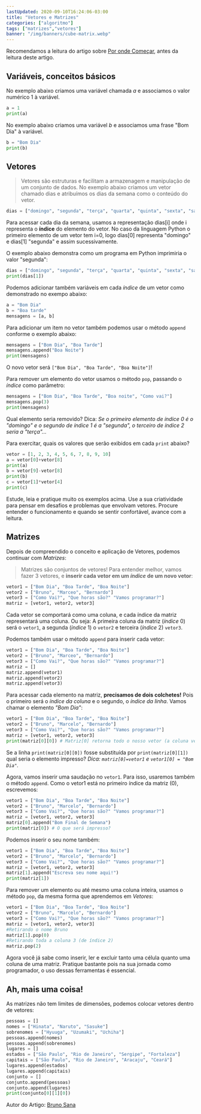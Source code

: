 ```yaml
---
lastUpdated: 2020-09-10T16:24:06-03:00
title: "Vetores e Matrizes"
categories: ["algoritmo"]
tags: ["matrizes","vetores"]
banner: "/img/banners/cube-matrix.webp"
---
```


Recomendamos a leitura do artigo sobre [Por onde Começar](https://osprogramadores.com/blog/2019/03/12/por-onde-comecar/), antes da leitura deste artigo.

## Variáveis, conceitos básicos

No exemplo abaixo criamos uma variável chamada _a_ e associamos o valor numérico 1 à variável.

```python
a = 1
print(a)
```

No exemplo abaixo criamos uma variável _b_ e associamos uma frase "Bom Dia" à variável.

```python
b = "Bom Dia"
print(b)
```

## Vetores

> Vetores são estruturas e facilitam a armazenagem e manipulação de um conjunto de dados.
No exemplo abaixo criamos um vetor chamado dias e atribuímos os dias da semana como o conteúdo do vetor.

```python
dias = ["domingo", "segunda", "terça", "quarta", "quinta", "sexta", "sabado"]
```

Para acessar cada dia da semana, usamos a representação dias[i]  onde i representa o **índice** do elemento do vetor.
No caso da linguagem Python o primeiro elemento de um vetor tem i=0, logo dias[0] representa "domingo" e dias[1] "segunda" e assim sucessivamente.

O exemplo abaixo demonstra como um programa em Python imprimiria o valor "segunda":

```python
dias = ["domingo", "segunda", "terça", "quarta", "quinta", "sexta", "sabado"]
print(dias[1])
```
Podemos adicionar também variáveis em cada _índice_ de um vetor como demonstrado no exempo abaixo:

```python
a = "Bom Dia"
b = "Boa tarde"
mensagens = [a, b]
```

Para adicionar um item no vetor também podemos usar o método `append` conforme o exemplo abaixo:

```python
mensagens = ["Bom Dia", "Boa Tarde"]
mensagens.append("Boa Noite")
print(mensagens)
```

O novo vetor será `["Bom Dia", "Boa Tarde", "Boa Noite"]`!

Para remover um elemento do vetor usamos o método `pop`, passando o _índice_ como parâmetro:

```python
mensagens = ["Bom Dia", "Boa Tarde", "Boa noite", "Como vai?"]
mensagens.pop(3)
print(mensagens)
```

Qual elemento seria removido? Dica: _Se o primeiro elemento de índice 0 é o "domingo"  e o segundo de índice 1 é a "segunda", o terceiro de índice 2 seria a "terça"..._

Para exercitar, quais os valores que serão exibidos em cada `print` abaixo?

```python
vetor = [1, 2, 3, 4, 5, 6, 7, 8, 9, 10]
a = vetor[0]+vetor[8]
print(a)
b = vetor[9]-vetor[8]
print(b)
c = vetor[1]*vetor[4]
print(c)
```

Estude, leia e pratique muito os exemplos acima. Use a sua criatividade para pensar em desafios e problemas que envolvam vetores. Procure entender o funcionamento e quando se sentir confortável, avance com a leitura.


## Matrizes

Depois de compreendido o conceito e aplicação de Vetores, podemos continuar com _Matrizes_:

> Matrizes são conjuntos de vetores!
Para entender melhor, vamos fazer 3 vetores, e **inserir cada vetor em um _índice_ de um novo vetor**:

```python
vetor1 = ["Bom Dia", "Boa Tarde", "Boa Noite"]
vetor2 = ["Bruno", "Marceo", "Bernardo"]
vetor3 = ["Como Vai?", "Que horas são?" "Vamos programar?"]
matriz = [vetor1, vetor2, vetor3]
```

Cada vetor se comportará como uma coluna, e cada índice da matriz representará uma coluna. Ou seja: A primeira coluna da matriz (_índice_ 0) será o `vetor1`, a segunda (_índice_ 1) o `vetor2` e terceira (_índice_ 2) `vetor3`.

Podemos também usar o método `append` para inserir cada vetor:

```python
vetor1 = ["Bom Dia", "Boa Tarde", "Boa Noite"]
vetor2 = ["Bruno", "Marceo", "Bernardo"]
vetor3 = ["Como Vai?", "Que horas são?" "Vamos programar?"]
matriz = []
matriz.append(vetor1)
matriz.append(vetor2)
matriz.append(vetor3)
```

Para acessar cada elemento na matriz, **precisamos de dois colchetes!** Pois o primeiro será o _índice da coluna_ e o segundo, o _índice da linha_. Vamos chamar o elemento _"Bom Dia"_:

```python
vetor1 = ["Bom Dia", "Boa Tarde", "Boa Noite"]
vetor2 = ["Bruno", "Marcelo", "Bernardo"]
vetor3 = ["Como Vai?", "Que horas são?" "Vamos programar?"]
matriz = [vetor1, vetor2, vetor3]
print(matriz[0][0]) # Matriz[0] retorna todo o nosso vetor (a coluna vetor1, de índice 0), o segundo colchete representa o índice do vetor resultante
```

Se a linha `print(matriz[0][0])` fosse substituída por `print(matriz[0][1])` qual seria o elemento impresso? _Dica: `matriz[0]=vetor1` e `vetor1[0] = "Bom Dia"`._

Agora, vamos inserir uma saudação no `vetor1`. Para isso, usaremos também o método `append`. Como o vetor1 está no primeiro índice da matriz (0), escrevemos:

```python
vetor1 = ["Bom Dia", "Boa Tarde", "Boa Noite"]
vetor2 = ["Bruno", "Marcelo", "Bernardo"]
vetor3 = ["Como Vai?", "Que horas são?" "Vamos programar?"]
matriz = [vetor1, vetor2, vetor3]
matriz[0].append("Bom Final de Semana")
print(matriz[0]) # O que será impresso?
```

Podemos inserir o seu nome também:

```python
vetor1 = ["Bom Dia", "Boa Tarde", "Boa Noite"]
vetor2 = ["Bruno", "Marcelo", "Bernardo"]
vetor3 = ["Como Vai?", "Que horas são?" "Vamos programar?"]
matriz = [vetor1, vetor2, vetor3]
matriz[1].append("Escreva seu nome aqui!")
print(matriz[1])
```

Para remover um elemento ou até mesmo uma coluna inteira, usamos o método `pop`, da mesma forma que aprendemos em _Vetores_:

```python
vetor1 = ["Bom Dia", "Boa Tarde", "Boa Noite"]
vetor2 = ["Bruno", "Marcelo", "Bernardo"]
vetor3 = ["Como Vai?", "Que horas são?" "Vamos programar?"]
matriz = [vetor1, vetor2, vetor3]
#Retirando o nome Bruno
matriz[1].pop(0)
#Retirando toda a coluna 3 (de índice 2)
matriz.pop(2)
```

Agora você já sabe como inserir, ler e excluir tanto uma célula quanto uma coluna de uma matriz. Pratique bastante pois na sua jornada como programador, o uso dessas ferramentas é essencial.

## Ah, mais uma coisa!

As matrizes não tem limites de dimensões, podemos colocar vetores dentro de vetores:

```python
pessoas = []
nomes = ["Hinata", "Naruto", "Sasuke"]
sobrenomes = ["Hyuuga", "Uzumaki", "Uchiha"]
pessoas.append(nomes)
pessoas.append(sobrenomes)
lugares = []
estados = ["São Paulo", "Rio de Janeiro", "Sergipe", "Fortaleza"]
capitais = ["São Paulo", "Rio de Janeiro", "Aracaju", "Ceará"]
lugares.append(estados)
lugares.append(capitais)
conjunto = []
conjunto.append(pessoas)
conjunto.append(lugares)
print(conjunto[0][1][0])
```

Autor do Artigo: [Bruno Sana](https://github.com/brunosana)
